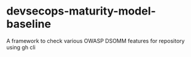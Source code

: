 # devsecops-maturity-model-baseline
A framework to check various OWASP DSOMM features for repository using gh cli

